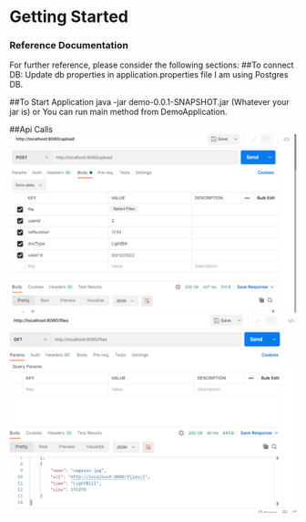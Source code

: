 # Getting Started

### Reference Documentation
For further reference, please consider the following sections:
##To connect DB: 
    Update db properties in application.properties file
I am using Postgres DB.

##To Start Application
    java -jar demo-0.0.1-SNAPSHOT.jar (Whatever your jar is)
    or
    You can run main method from DemoApplication.

##Api Calls
![img.png](img.png)
![img_1.png](img_1.png)


